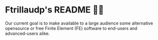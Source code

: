 <!--
**ftrillaudp/ftrillaudp** is a ✨ _special_ ✨ repository because its `README.md` (this file) appears on your GitHub profile.

Here are some ideas to get you started:

- 🔭 I’m currently working on ...
- 🌱 I’m currently learning ...
- 👯 I’m looking to collaborate on ...
- 🤔 I’m looking for help with ...
- 💬 Ask me about ...
- 📫 How to reach me: ...
- 😄 Pronouns: ...
- ⚡ Fun fact: ...
-->

# Ftrillaudp's README 🧑‍🔬

Our current goal is to make available to a large audience some alternative opensource or free Finite Element (FE) software to end-users and advanced-users alike.





